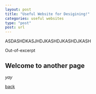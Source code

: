 ```yaml
---
layout: post
title: "Useful Website for Desigining!"
categories: useful websites
type: "post"
post: url
---
```


ASDASHDKASJHDJKASHDJKASHDJKASH 

<!--more-->
Out-of-excerpt

## Welcome to another page

_yay_

[back](./)
